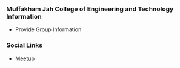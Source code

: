 ### Muffakham Jah College of Engineering and Technology Information
* Provide Group Information

### Social Links
* [Meetup](#)


